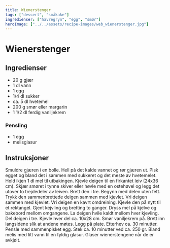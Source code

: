 ```yaml
---
title: Wienerstenger
tags: ["dessert", "småkake"]
ingredienser: ["havregryn", "egg", "smør"]
heroImage: ["../../assets/recipe-images/web_wienerstenger.jpg"]
---
```


# Wienerstenger

## Ingredienser

- 20 g gjær
- 1 dl vann
- 1 egg
- 1/4 dl sukker
- ca. 5 dl hvetemel
- 200 g smør eller margarin
- 1 1/2 dl ferdig vaniljekrem

### Pensling

- 1 egg
- melisglasur

## Instruksjoner

Smuldre gjæren i en bolle. Hell på det kalde vannet og rør gjæren ut. Pisk egget og bland det i sammen med sukkeret og det meste av hvetemelet. Hold ikjen 1 dl mel til utbakingen. Kjevle deigen til en firkantet leiv (24x36 cm). Skjær smøret i tynne skiver eller høvle med en ostehøvel og legg det utover to trejdedeler av leiven. Brett den i tre. Begynn med delen uten fett. Trykk den sammenbrettede deigen sammen med kjevlet. Vri deigen sammen med kjevlet. Vri deigen en kavrt omdreining. Kjevle den på nytt til et rektangel. Gjent kejvling og bretting to ganger. Dryss mel på kjelve og bakebord mellom omgangene. La deigen hvile kaldt mellom hver kjevling. Del deigen i tre. Kjevle hver del ca. 10x28 cm. Smør vaniljekrem på. Brett inn langsidene slik at andene møtes. Legg på plate. Etterhev ca. 30 minutter. Pensle med sammenpisket egg. Stek ca. 10 minutter ved ca. 250 gr. Bland melis med litt vann til en fyldig glasur. Glaser wienerstengene når de er avkjølt.
